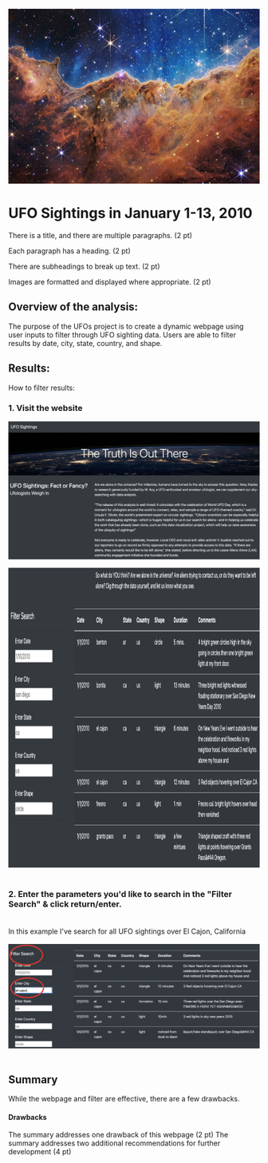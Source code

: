 <p align="center">
<img src="https://github.com/meggrooms/UFOs/blob/main/Images/goddard_nasa_sm.png" height="350" width="1200"></p>

# UFO Sightings in January 1-13, 2010


There is a title, and there are multiple paragraphs. (2 pt)

Each paragraph has a heading. (2 pt)

There are subheadings to break up text. (2 pt)

Images are formatted and displayed where appropriate. (2 pt)



## Overview of the analysis:

The purpose of the UFOs project is to create a dynamic webpage using user inputs to filter through UFO sighting data. Users are able to filter results by date, city, state, country, and shape.


## Results:
How to filter results:<BR>
### 1. Visit the website<BR>
 
<img src="https://github.com/meggrooms/UFOs/blob/main/Images/web_01.png"><BR>

<img src="https://github.com/meggrooms/UFOs/blob/main/Images/Web_02.png" height="600">
 <BR><BR>
  
### 2. Enter the parameters you'd like to search in the "Filter Search" & click return/enter.<BR><BR>
In this example I've search for all UFO sightings over El Cajon, California<BR><br>
 <img src="https://github.com/meggrooms/UFOs/blob/main/Images/circle_Web_filter.png">
<BR><BR>

## Summary
While the webpage and filter are effective, there are a few drawbacks.<BR>
#### Drawbacks
 
The summary addresses one drawback of this webpage (2 pt)
The summary addresses two additional recommendations for further development (4 pt)

